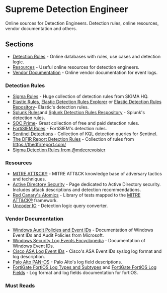 # Supreme Detection Engineer
 Online sources for Detection Engineers. Detection rules, online resources, vendor documentation and others.

## Sections
- [Detection Rules](#detection-rules) - Online databases with rules, use cases and detection logic.
- [Resources](#resources) - Useful online resources for detection engineers.
- [Vendor Documentation](#vendor-documentation) - Online vendor documentation for event logs.

### Detection Rules
- [Sigma Rules](https://github.com/SigmaHQ/sigma) - Huge collection of detection rules from SIGMA HQ.
- [Elastic Rules](https://www.elastic.co/guide/en/security/current/prebuilt-rules.html), [Elastic Detection Rules Explorer](https://elastic.github.io/detection-rules-explorer) or [Elastic Detection Rules Repository](https://github.com/elastic/detection-rules/tree/main/rules)- Elastic's detection rules.
- [Splunk Rules](https://research.splunk.com/detections/)and [Splunk Detection Rules Respository](https://github.com/splunk/security_content/tree/develop/detections) - Splunk's detection rules.
- [SOC Prime](https://socprime.com/)- Great collection of free and paid detection rules.
- [FortiSIEM Rules](https://help.fortinet.com/fsiem/Public_Resource_Access/7_2_2/rules/rule_descriptions.htm) - FortiSIEM's detection rules.
- [Sentinel Detections](https://github.com/Azure/Azure-Sentinel/tree/master/Detections) - Collection of KQL detection queries for Sentinel.
- [The DFIR Report Detection Rules](https://github.com/The-DFIR-Report/Sigma-Rules/tree/main/rules/windows) - Collection of rules from https://thedfirreport.com/
- [Sigma Detection Rules from @mdecrevoisier](https://github.com/mdecrevoisier/SIGMA-detection-rules) 

### Resources
- [MITRE ATT&CK®](https://attack.mitre.org/) - MITRE ATT&CK knowledge base of adversary tactics and techniques.
- [Active Directory Security](https://adsecurity.org/?page_id=4031) - Page dedicated to Active Directory security. Includes attack descriptions and detection recommendations.
- [Red Canary's Atomics](https://github.com/redcanaryco/atomic-red-team/tree/master/atomics) - Library of tests mapped to the [MITRE ATT&CK®](https://attack.mitre.org/) framework.
- [Uncoder IO](https://uncoder.io/) - Detection logic query converter.


### Vendor Documentation
- [Windows Audit Policies and Event IDs](https://learn.microsoft.com/en-us/previous-versions/windows/it-pro/windows-10/security/threat-protection/auditing/advanced-security-audit-policy-settings) - Documentation of Windows Event IDs and Audit Policies from Microsoft.
- [Windows Security Log Events Encyclopedia](https://www.ultimatewindowssecurity.com/securitylog/encyclopedia/default.aspx?i=j) - Documentation of Windows Event IDs.
- [Cisco ASA Log Event IDs](https://www.cisco.com/c/en/us/td/docs/security/asa/syslog/b_syslog.html) - Cisco's ASA Event IDs syslog log format and log description.
- [Palo Alto PAN-OS](https://docs.paloaltonetworks.com/pan-os/10-1/pan-os-admin/monitoring/use-syslog-for-monitoring/syslog-field-descriptions) - Palo Alto's log field descriptions.
- [FortiGate FortiOS Log Types and Subtypes](https://docs.fortinet.com/document/fortigate/7.6.1/fortios-log-message-reference/160372/list-of-log-types-and-subtypes) and [FortiGate FortiOS Log Fields](https://docs.fortinet.com/document/fortigate/7.6.1/fortios-log-message-reference/357866/log-message-fields) - Log format and log fields documentation for fortiOS.

### Must Reads
